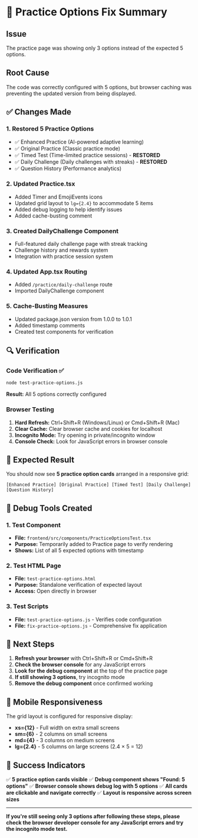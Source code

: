 # 🎯 Practice Options Fix Summary

## Issue
The practice page was showing only 3 options instead of the expected 5 options.

## Root Cause
The code was correctly configured with 5 options, but browser caching was preventing the updated version from being displayed.

## ✅ Changes Made

### 1. **Restored 5 Practice Options**
- ✅ Enhanced Practice (AI-powered adaptive learning)
- ✅ Original Practice (Classic practice mode)
- ✅ Timed Test (Time-limited practice sessions) - **RESTORED**
- ✅ Daily Challenge (Daily challenges with streaks) - **RESTORED**
- ✅ Question History (Performance analytics)

### 2. **Updated Practice.tsx**
- Added Timer and EmojiEvents icons
- Updated grid layout to `lg={2.4}` to accommodate 5 items
- Added debug logging to help identify issues
- Added cache-busting comment

### 3. **Created DailyChallenge Component**
- Full-featured daily challenge page with streak tracking
- Challenge history and rewards system
- Integration with practice session system

### 4. **Updated App.tsx Routing**
- Added `/practice/daily-challenge` route
- Imported DailyChallenge component

### 5. **Cache-Busting Measures**
- Updated package.json version from 1.0.0 to 1.0.1
- Added timestamp comments
- Created test components for verification

## 🔍 Verification

### Code Verification ✅
```bash
node test-practice-options.js
```
**Result:** All 5 options correctly configured

### Browser Testing
1. **Hard Refresh:** Ctrl+Shift+R (Windows/Linux) or Cmd+Shift+R (Mac)
2. **Clear Cache:** Clear browser cache and cookies for localhost
3. **Incognito Mode:** Try opening in private/incognito window
4. **Console Check:** Look for JavaScript errors in browser console

## 🎯 Expected Result

You should now see **5 practice option cards** arranged in a responsive grid:

```
[Enhanced Practice] [Original Practice] [Timed Test] [Daily Challenge] [Question History]
```

## 🐛 Debug Tools Created

### 1. Test Component
- **File:** `frontend/src/components/PracticeOptionsTest.tsx`
- **Purpose:** Temporarily added to Practice page to verify rendering
- **Shows:** List of all 5 expected options with timestamp

### 2. Test HTML Page
- **File:** `test-practice-options.html`
- **Purpose:** Standalone verification of expected layout
- **Access:** Open directly in browser

### 3. Test Scripts
- **File:** `test-practice-options.js` - Verifies code configuration
- **File:** `fix-practice-options.js` - Comprehensive fix application

## 🚀 Next Steps

1. **Refresh your browser** with Ctrl+Shift+R or Cmd+Shift+R
2. **Check the browser console** for any JavaScript errors
3. **Look for the debug component** at the top of the practice page
4. **If still showing 3 options**, try incognito mode
5. **Remove the debug component** once confirmed working

## 📱 Mobile Responsiveness

The grid layout is configured for responsive display:
- **xs={12}** - Full width on extra small screens
- **sm={6}** - 2 columns on small screens  
- **md={4}** - 3 columns on medium screens
- **lg={2.4}** - 5 columns on large screens (2.4 × 5 = 12)

## 🎉 Success Indicators

✅ **5 practice option cards visible**
✅ **Debug component shows "Found: 5 options"**
✅ **Browser console shows debug log with 5 options**
✅ **All cards are clickable and navigate correctly**
✅ **Layout is responsive across screen sizes**

---

**If you're still seeing only 3 options after following these steps, please check the browser developer console for any JavaScript errors and try the incognito mode test.**
